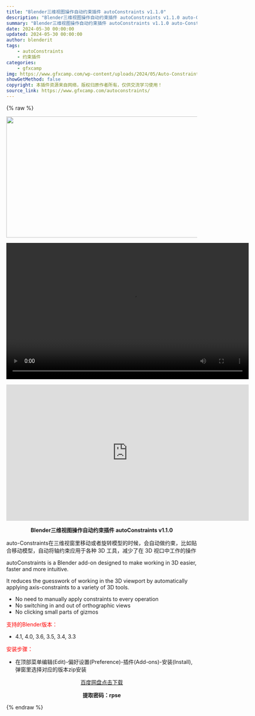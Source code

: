 ```yaml
---
title: "Blender三维视图操作自动约束插件 autoConstraints v1.1.0"
description: "Blender三维视图操作自动约束插件 autoConstraints v1.1.0 auto-Constraints在三维视窗里移动或者旋转模型的时候，会自动做约束，比如贴合移动模型，自动将轴约束应..."
summary: "Blender三维视图操作自动约束插件 autoConstraints v1.1.0 auto-Constraints在三维视窗里移动或者旋转模型的时候，会自动做约束，比如贴合移动模型，自动将轴约束应..."
date: 2024-05-30 00:00:00
updated: 2024-05-30 00:00:00
author: blenderit
tags: 
    - autoConstraints
    - 约束插件
categories:
    - gfxcamp
img: https://www.gfxcamp.com/wp-content/uploads/2024/05/Auto-Constraints.jpg
showGetMethod: false
copyright: 本插件资源来自网络，版权归原作者所有，仅供交流学习使用！
source_link: https://www.gfxcamp.com/autoconstraints/
---
```


{% raw %}
<div><p><img decoding="async" class="aligncenter size-full wp-image-121791" src="https://www.gfxcamp.com/wp-content/uploads/2024/05/Auto-Constraints.jpg" data-src="https://www.gfxcamp.com/wp-content/uploads/2024/05/Auto-Constraints.jpg" alt="" width="640" height="320" data-srcset="https://www.gfxcamp.com/wp-content/uploads/2024/05/Auto-Constraints.jpg 640w, https://www.gfxcamp.com/wp-content/uploads/2024/05/Auto-Constraints-150x75.jpg 150w" data-sizes="(max-width: 640px) 100vw, 640px"><br>
</p><center><div style="width: 640px;" class="wp-video"><!--[if lt IE 9]><script>document.createElement('video');</script><![endif]-->
<video class="wp-video-shortcode" id="video-121790-1" width="640" height="360" preload="true" controls="controls"><source type="video/mp4" src="http://cloud.video.taobao.com/play/u/null/p/1/e/6/t/1/464786108772.mp4?_=1"></source><a href="http://cloud.video.taobao.com/play/u/null/p/1/e/6/t/1/464786108772.mp4">http://cloud.video.taobao.com/play/u/null/p/1/e/6/t/1/464786108772.mp4</a></video></div></center><p style="text-align: center;"><iframe loading="lazy" src="https://player.youku.com/embed/XNjQwMDg0MTAwOA==" width="640" height="360" frameborder="0" allowfullscreen="allowfullscreen" data-mce-fragment="1"></iframe></p><p style="text-align: center;"><strong>Blender三维视图操作自动约束插件 autoConstraints v1.1.0</strong></p><p>auto-Constraints在三维视窗里移动或者旋转模型的时候，会自动做约束，比如贴合移动模型，自动将轴约束应用于各种 3D 工具，减少了在 3D 视口中工作的操作</p><p>autoConstraints is a Blender add-on designed to make working in 3D easier, faster and more intuitive.</p><p>It reduces the guesswork of working in the 3D viewport by automatically applying axis-constraints to a variety of 3D tools.</p><ul>
<li>No need to manually apply constraints to every operation</li>
<li>No switching in and out of orthographic views</li>
<li>No clicking small parts of gizmos</li>
</ul><p style="text-align: left;"><span style="color: #ff0000;">支持的Blender版本：</span></p><ul>
<li style="text-align: left;">4.1, 4.0, 3.6, 3.5, 3.4, 3.3</li>
</ul><p style="text-align: left;"><span style="color: #ff0000;">安装步骤：</span></p><ul>
<li>在顶部菜单编辑(Edit)-偏好设置(Preference)-插件(Add-ons)-安装(Install),弹窗里选择对应的版本zip安装</li>
</ul><p style="text-align: center;"><a class="maxbutton-3 maxbutton maxbutton-baidu" target="_blank" rel="noopener" href="https://pan.baidu.com/s/1zVyD2yoMGSWLbfMSMrRKdA?pwd=rpse"><span class="mb-text">百度网盘点击下载</span></a></p><p style="text-align: center;"><strong>提取密码：rpse</strong></p></div>
<div style="display: none">gfxcamp</div>
{% endraw %}